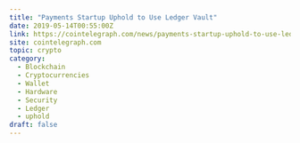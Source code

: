 ```yaml
---
title: "Payments Startup Uphold to Use Ledger Vault"
date: 2019-05-14T00:55:00Z
link: https://cointelegraph.com/news/payments-startup-uphold-to-use-ledger-vault?utm_medium=RSS&utm_source=hune
site: cointelegraph.com
topic: crypto
category:
  - Blockchain
  - Cryptocurrencies
  - Wallet
  - Hardware
  - Security
  - Ledger
  - uphold
draft: false
---
```


